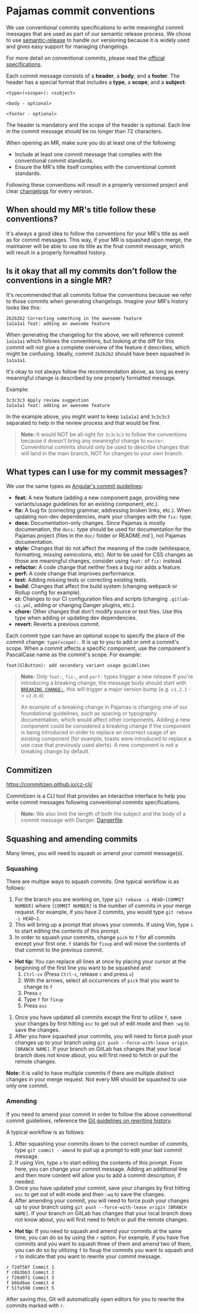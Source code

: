 # Pajamas commit conventions

We use conventional commits specifications to write meaningful commit messages that are used as part of our semantic release process. We chose to use [semantic-release](https://github.com/semantic-release/semantic-release) to handle our versioning because it is widely used and gives easy support for managing changelogs.

For more detail on conventional commits, please read the [official specifications](https://www.conventionalcommits.org/).

Each commit message consists of a **header**, a **body**, and a **footer**. The header has a special
format that includes a **type**, a **scope**, and a **subject**:

```plaintext
<type>(<scope>): <subject>

<body - optional>

<footer - optional>
```

The header is mandatory and the scope of the header is optional.
Each line in the commit message should be no longer than 72 characters.

When opening an MR, make sure you do at least one of the following:

- Include at least one commit message that complies with the conventional commit standards.
- Ensure the MR's title itself complies with the conventional commit standards.

Following these conventions will result in a properly versioned project and clear [changelogs](./CHANGELOG.md) for every version.

## When should my MR's title follow these conventions?

It's always a good idea to follow the conventions for your MR's title as well as for commit messages. This way, if your MR is squashed
upon merge, the maintainer will be able to use its title as the final commit message, which will result in a properly formatted history.

## Is it okay that all my commits don't follow the conventions in a single MR?

It's recommended that all commits follow the conventions because we refer to those commits when generating changelogs. Imagine your MR's
history looks like this:

```
2b2b2b2 Correcting something in the awesome feature
1a1a1a1 feat: adding an awesome feature
```

When generating the changelog for the above, we will reference commit `1a1a1a1` which follows the conventions, but looking at the diff
for this commit will not give a complete overview of the feature it describes, which might be confusing. Ideally, commit `2b2b2b2` should
have been squashed in `1a1a1a1`.

It's okay to not always follow the recommendation above, as long as every meaningful change is described by one properly formatted message.

Example:

```
3c3c3c3 Apply review suggestion
1a1a1a1 feat: adding an awesome feature
```

In the example above, you might want to keep `1a1a1a1` and `3c3c3c3` separated to help in the review process and that would be fine.

> **Note:** It would NOT be all right for `3c3c3c3` to follow the conventions because it doesn't bring any meaningful change to `master`.
> Conventional commits should only be used to describe changes that will land in the main branch, NOT for changes to your own branch.

## What types can I use for my commit messages?

We use the same types as [Angular's commit guidelines](https://github.com/angular/angular.js/blob/master/DEVELOPERS.md#type):

- **feat:** A new feature (adding a new component page, providing new variants/usage guidelines for an existing component, etc.).
- **fix:** A bug fix (correcting grammar, addressing broken links, etc.).
When updating non-dev dependencies, mark your changes with the `fix:` type.
- **docs:** Documentation-only changes. Since Pajamas is mostly documenation, the `docs:` type should be used for documentation for the Pajamas project (files in the `doc/` folder or README.md ), not Pajamas documentation.
- **style:** Changes that do not affect the meaning of the code
(whitespace, formatting, missing semicolons, etc). _Not_ to be used for CSS changes as those are
meaningful changes, consider using `feat:` of `fix:` instead.
- **refactor:** A code change that neither fixes a bug nor adds a feature.
- **perf:** A code change that improves performance.
- **test:** Adding missing tests or correcting existing tests.
- **build:** Changes that affect the build system (changing webpack or Rollup config for example).
- **ci:** Changes to our CI configuration files and scripts
(changing `.gitlab-ci.yml`, adding or changing Danger plugins, etc.).
- **chore:** Other changes that don't modify source or test files. Use this type when adding or
updating dev dependencies.
- **revert:** Reverts a previous commit.

Each commit type can have an optional scope to specify the place of the commit change: `type(scope):`.
It is up to you to add or omit a commit's scope. When a commit affects a specific component, use the
component's PascalCase name as the commit's scope. For example:

```
feat(GlButton): add secondary variant usage guidelines
```

> **Note:** Only `feat:`, `fix:`, and `perf:` types trigger a new release
> If you're introducing a breaking change, the message body should start with [`BREAKING CHANGE:`](https://www.conventionalcommits.org/en/v1.0.0/#commit-message-with-description-and-breaking-change-footer),
> this will trigger a major version bump (e.g. `v1.2.3` -> `v2.0.0`)
>
> An example of a breaking change in Pajamas is changing one of our foundational
> guidelines, such as spacing or typography documentation, which would affect other components.
> Adding a new component could be considered a breaking change if the component is
> being introduced in order to replace an incorrect usage of an existing component
> (for example, toasts were introduced to replace a use case that previously used alerts).
> A new component is not a breaking change by default.

## Commitizen

https://commitizen.github.io/cz-cli/

Commitizen is a CLI tool that provides an interactive interface to help you write commit messages following conventional commits specifications.

> **Note:** We also limit the length of both the subject and the body of a commit message with Danger: [Dangerfile](./danger/semantic-commit/Dangerfile).

## Squashing and amending commits

Many times, you will need to squash or amend your commit message(s).

### Squashing

There are multipe ways to squash commits. One typical workflow is as follows:

1. For the branch you are working on, type `git rebase -i HEAD~[COMMIT NUMBER]` where `[COMMIT NUMBER]` is the number of commits in your merge request. For example, if you have 2 commits, you would type `git rebase -i HEAD~2`.
1. This will bring up a prompt that shows your commits. If using Vim, type `i` to start editing the contents of this prompt.
1. In order to squash your commits, change `pick` to `f` for all commits except your first one. `f` stands for `fixup` and will move the contents of that commit to the previous commit.
  - **Hot tip:** You can replace all lines at once by placing your cursor at the beginning of the first line you want to be squashed and:
    1. `Ctrl-cv` (Press `Ctrl-c`, release `c` and press `v`)
    1. With the arrows, select all occurrences of `pick` that you want to change to `f`
    1. Press `c`
    1. Type `f` for `fixup`
    1. Press `esc`
1. Once you have updated all commits except the first to utilize `f`, save your changes by first hitting `esc` to get out of edit mode and then `:wq` to save the changes.
1. After you have squashed your commits, you will need to force push your changes up to your branch using `git push --force-with-lease origin [BRANCH NAME]`. If your branch on GitLab has changes that your local branch does not know about, you will first need to fetch or pull the remote changes.

**Note:** It is valid to have multiple commits if there are multiple distinct changes in your merge request. Not every MR should be squashed to use only one commit.

### Amending

If you need to amend your commit in order to follow the above conventional commit guidelines, reference the [Git guidelines on rewriting history](https://git-scm.com/book/en/v2/Git-Tools-Rewriting-History).

A typical workflow is as follows:

1. After squashing your commits down to the correct number of commits, type `git commit --amend` to pull up a prompt to edit your last commit message.
1. If using Vim, type `a` to start editing the contents of this prompt. From here, you can change your commit message. Adding an additional line and then more content will allow you to add a commit description, if needed.
1. Once you have updated your commit, save your changes by first hitting `esc` to get out of edit mode and then `:wq` to save the changes.
1. After amending your commit, you will need to force push your changes up to your branch using `git push --force-with-lease origin [BRANCH NAME]`. If your branch on GitLab has changes that your local branch does not know about, you will first need to fetch or pull the remote changes.

* **Hot tip:** If you need to squash and amend your commits at the same time, you can do so by using the `r` option. For example, if you have five commits and you want to squash three of them and amend two of them, you can do so by utilizing `f` to fixup the commits you want to squash and `r` to indicate that you want to rewrite your commit message.

```
r f2df58f Commit 1 
f c8b3bb3 Commit 2 
r f26d071 Commit 3 
f b6bd6ae Commit 4 
f 51fa598 Commit 5 
```

After saving this, Git will automatically open editors for you to rewrite the commits marked with `r`.
